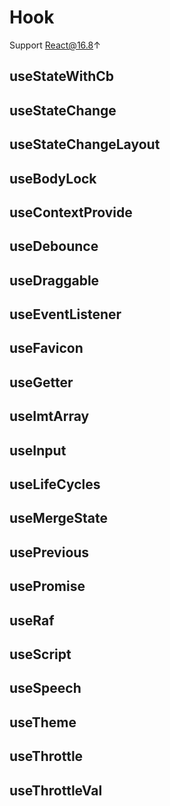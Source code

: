 # Hook
Support React@16.8↑ 
## useStateWithCb

## useStateChange

## useStateChangeLayout

## useBodyLock

## useContextProvide

## useDebounce

## useDraggable

## useEventListener

## useFavicon

## useGetter

## useImtArray

## useInput

## useLifeCycles

## useMergeState

## usePrevious

## usePromise

## useRaf

## useScript

## useSpeech

## useTheme

## useThrottle

## useThrottleVal
